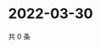 # 2022-03-30

共 0 条

<!-- BEGIN WEIBO -->
<!-- 最后更新时间 Wed Mar 30 2022 15:13:11 GMT+0800 (China Standard Time) -->

<!-- END WEIBO -->
